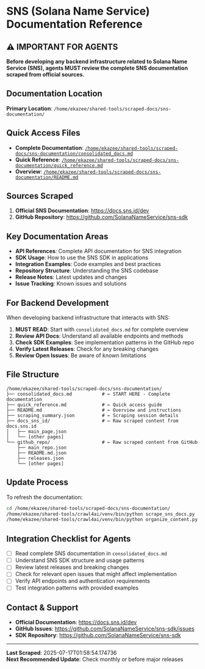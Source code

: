 # SNS (Solana Name Service) Documentation Reference

## ⚠️ IMPORTANT FOR AGENTS
**Before developing any backend infrastructure related to Solana Name Service (SNS), agents MUST review the complete SNS documentation scraped from official sources.**

## Documentation Location
**Primary Location**: `/home/ekazee/shared-tools/scraped-docs/sns-documentation/`

## Quick Access Files
- **Complete Documentation**: [`/home/ekazee/shared-tools/scraped-docs/sns-documentation/consolidated_docs.md`](../../../shared-tools/scraped-docs/sns-documentation/consolidated_docs.md)
- **Quick Reference**: [`/home/ekazee/shared-tools/scraped-docs/sns-documentation/quick_reference.md`](../../../shared-tools/scraped-docs/sns-documentation/quick_reference.md)
- **Overview**: [`/home/ekazee/shared-tools/scraped-docs/sns-documentation/README.md`](../../../shared-tools/scraped-docs/sns-documentation/README.md)

## Sources Scraped
1. **Official SNS Documentation**: https://docs.sns.id/dev
2. **GitHub Repository**: https://github.com/SolanaNameService/sns-sdk

## Key Documentation Areas
- **API References**: Complete API documentation for SNS integration
- **SDK Usage**: How to use the SNS SDK in applications
- **Integration Examples**: Code examples and best practices
- **Repository Structure**: Understanding the SNS codebase
- **Release Notes**: Latest updates and changes
- **Issue Tracking**: Known issues and solutions

## For Backend Development
When developing backend infrastructure that interacts with SNS:

1. **MUST READ**: Start with `consolidated_docs.md` for complete overview
2. **Review API Docs**: Understand all available endpoints and methods
3. **Check SDK Examples**: See implementation patterns in the GitHub repo
4. **Verify Latest Releases**: Check for any breaking changes
5. **Review Open Issues**: Be aware of known limitations

## File Structure
```
/home/ekazee/shared-tools/scraped-docs/sns-documentation/
├── consolidated_docs.md           # ← START HERE - Complete documentation
├── quick_reference.md             # ← Quick access guide
├── README.md                      # ← Overview and instructions
├── scraping_summary.json          # ← Scraping session details
├── docs_sns_id/                   # ← Raw scraped content from docs.sns.id
│   ├── main_page.json
│   └── [other pages]
└── github_repo/                   # ← Raw scraped content from GitHub
    ├── main_repo.json
    ├── README.md.json
    ├── releases.json
    └── [other pages]
```

## Update Process
To refresh the documentation:
```bash
cd /home/ekazee/shared-tools/scraped-docs/sns-documentation/
/home/ekazee/shared-tools/crawl4ai/venv/bin/python scrape_sns_docs.py
/home/ekazee/shared-tools/crawl4ai/venv/bin/python organize_content.py
```

## Integration Checklist for Agents
- [ ] Read complete SNS documentation in `consolidated_docs.md`
- [ ] Understand SNS SDK structure and usage patterns
- [ ] Review latest releases and breaking changes
- [ ] Check for relevant open issues that might affect implementation
- [ ] Verify API endpoints and authentication requirements
- [ ] Test integration patterns with provided examples

## Contact & Support
- **Official Documentation**: https://docs.sns.id/dev
- **GitHub Issues**: https://github.com/SolanaNameService/sns-sdk/issues
- **SDK Repository**: https://github.com/SolanaNameService/sns-sdk

---

**Last Scraped**: 2025-07-17T01:58:54.174736  
**Next Recommended Update**: Check monthly or before major releases